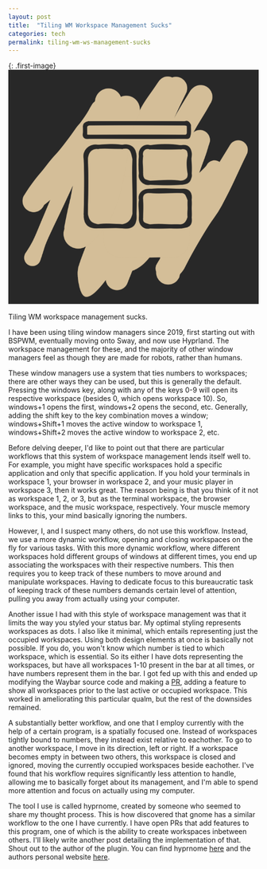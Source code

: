 ```yaml
---
layout: post
title:  "Tiling WM Workspace Management Sucks"
categories: tech
permalink: tiling-wm-ws-management-sucks
---
```

{: .first-image}
![Tiling WM Abstract](/assets/tiling-wm-abstract.png)

Tiling WM workspace management sucks.

I have been using tiling window managers since 2019, first starting out with BSPWM, eventually moving onto Sway, and now use Hyprland. The workspace management for these, and the majority of other window managers feel as though they are made for robots, rather than humans.

These window managers use a system that ties numbers to workspaces; there are other ways they can be used, but this is generally the default. Pressing the windows key, along with any of the keys 0-9 will open its respective workspace (besides 0, which opens workspace 10). So, windows+1 opens the first, windows+2 opens the second, etc. Generally, adding the shift key to the key combination moves a window; windows+Shift+1 moves the active window to workspace 1, windows+Shift+2 moves the active window to workspace 2, etc.

Before delving deeper, I'd like to point out that there are particular workflows that this system of workspace management lends itself well to. For example, you might have specific workspaces hold a specific application and only that specific application. If you hold your terminals in workspace 1, your browser in workspace 2, and your music player in workspace 3, then it works great. The reason being is that you think of it not as workspace 1, 2, or 3, but as the terminal workspace, the browser workspace, and the music workspace, respectively. Your muscle memory links to this, your mind basically ignoring the numbers. 

However, I, and I suspect many others, do not use this workflow. Instead, we use a more dynamic workflow, opening and closing workspaces on the fly for various tasks. With this more dynamic workflow, where different workspaces hold different groups of windows at different times, you end up associating the workspaces with their respective numbers. This then requires you to keep track of these numbers to move around and manipulate workspaces. Having to dedicate focus to this bureaucratic task of keeping track of these numbers demands certain level of attention, pulling you away from actually using your computer.

Another issue I had with this style of workspace management was that it limits the way you styled your status bar. My optimal styling represents workspaces as dots. I also like it minimal, which entails representing just the occupied workspaces. Using both design elements at once is basically not possible. If you do, you won't know which number is tied to which workspace, which is essential. So its either I have dots representing the workspaces, but have all workspaces 1-10 present in the bar at all times, or have numbers represent them in the bar. I got fed up with this and ended up modifying the Waybar source code and making a [PR](https://github.com/Alexays/Waybar/pull/2617), adding a feature to show all workspaces prior to the last active or occupied workspace. This worked in ameliorating this particular qualm, but the rest of the downsides remained.

A substantially better workflow, and one that I employ currently with the help of a certain program, is a spatially focused one. Instead of workspaces tightly bound to numbers, they instead exist relative to eachother. To go to another workspace, I move in its direction, left or right. If a workspace becomes empty in between two others, this workspace is closed and ignored, moving the currently occupied workspaces beside eachother. I've found that his workflow requires significantly less attention to handle, allowing me to basically forget about its management, and I'm able to spend more attention and focus on actually using my computer.

The tool I use is called hyprnome, created by someone who seemed to share my thought process. This is how discovered that gnome has a similar workflow to the one I have currently. I have open PRs that add features to this program, one of which is the ability to create workspaces inbetween others. I'll likely write another post detailing the implementation of that. Shout out to the author of the plugin. You can find hyprnome 
[here](https://github.com/donovanglover/hyprnome) and the authors personal website [here](https://donovan.is).
